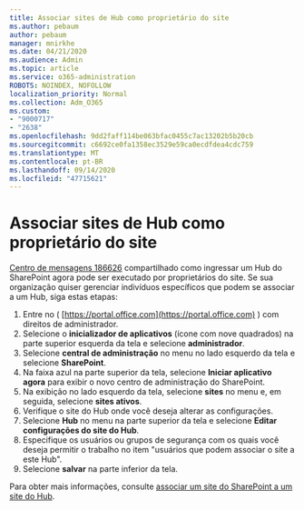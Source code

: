 ```yaml
---
title: Associar sites de Hub como proprietário do site
ms.author: pebaum
author: pebaum
manager: mnirkhe
ms.date: 04/21/2020
ms.audience: Admin
ms.topic: article
ms.service: o365-administration
ROBOTS: NOINDEX, NOFOLLOW
localization_priority: Normal
ms.collection: Adm_O365
ms.custom:
- "9000717"
- "2638"
ms.openlocfilehash: 9dd2faff114be063bfac0455c7ac13202b5b20cb
ms.sourcegitcommit: c6692ce0fa1358ec3529e59ca0ecdfdea4cdc759
ms.translationtype: MT
ms.contentlocale: pt-BR
ms.lasthandoff: 09/14/2020
ms.locfileid: "47715621"
---
```

# <a name="associate-hub-sites-as-site-owner"></a>Associar sites de Hub como proprietário do site

[Centro de mensagens 186626](https://admin.microsoft.com/Adminportal/Home?source=applauncher#/MessageCenter?id=MC186626) compartilhado como ingressar um Hub do SharePoint agora pode ser executado por proprietários do site. Se sua organização quiser gerenciar indivíduos específicos que podem se associar a um Hub, siga estas etapas: 

1. Entre no ( [https://portal.office.com](https://portal.office.com) ) com direitos de administrador.
2. Selecione o **inicializador de aplicativos** (ícone com nove quadrados) na parte superior esquerda da tela e selecione **administrador**.
3. Selecione **central de administração** no menu no lado esquerdo da tela e selecione **SharePoint**.
4. Na faixa azul na parte superior da tela, selecione **Iniciar aplicativo agora** para exibir o novo centro de administração do SharePoint.
5. Na exibição no lado esquerdo da tela, selecione **sites** no menu e, em seguida, selecione **sites ativos**.
6. Verifique o site do Hub onde você deseja alterar as configurações.
7. Selecione **Hub** no menu na parte superior da tela e selecione **Editar configurações do site do Hub**.
8. Especifique os usuários ou grupos de segurança com os quais você deseja permitir o trabalho no item "usuários que podem associar o site a este Hub".
9. Selecione **salvar** na parte inferior da tela.

Para obter mais informações, consulte [associar um site do SharePoint a um site do Hub](https://support.office.com/article/associate-a-sharepoint-site-with-a-hub-site-ae0009fd-af04-4d3d-917d-88edb43efc05). 